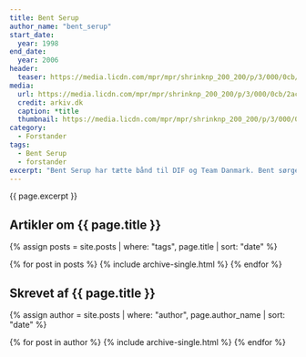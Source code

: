 ```yaml
---
title: Bent Serup
author_name: "bent_serup"
start_date: 
  year: 1998
end_date:
  year: 2006
header:
  teaser: https://media.licdn.com/mpr/mpr/shrinknp_200_200/p/3/000/0cb/2ac/3a8897a.jpg
media: 
  url: https://media.licdn.com/mpr/mpr/shrinknp_200_200/p/3/000/0cb/2ac/3a8897a.jpg
  credit: arkiv.dk
  caption: *title
  thumbnail: https://media.licdn.com/mpr/mpr/shrinknp_200_200/p/3/000/0cb/2ac/3a8897a.jpg
category:
  - Forstander
tags:
  - Bent Serup
  - forstander
excerpt: "Bent Serup har tætte bånd til DIF og Team Danmark. Bent sørger bl.a. for at skolen ved hjælp af Vejle Kommune og DBU får anlagt en kunstgræsbane."
---
```


{{ page.excerpt }}

## Artikler om {{ page.title }}

{% assign posts = site.posts | where: "tags", page.title | sort: "date" %}

{% for post in posts %}
  {% include archive-single.html %}
{% endfor %}

## Skrevet af {{ page.title }}

{% assign author = site.posts | where: "author", page.author_name | sort: "date" %}

{% for post in author %}
  {% include archive-single.html %}
{% endfor %}
